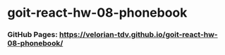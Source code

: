 # goit-react-hw-08-phonebook
### GitHub Pages: https://velorian-tdv.github.io/goit-react-hw-08-phonebook/
